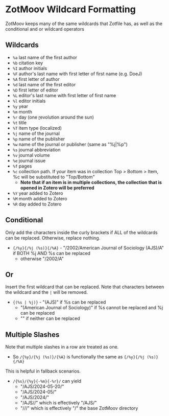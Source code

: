 # ZotMoov Wildcard Formatting

ZotMoov keeps many of the same wildcards that Zotfile has, as well as the conditional and or wildcard operators

## Wildcards
- `%a` last name of the first author
- `%b` citation key
- `%I` author initials
- `%F` author's last name with first letter of first name (e.g. DoeJ)
- `%A` first letter of author
- `%d` last name of the first editor
- `%D` first letter of editor
- `%L` editor's last name with first letter of first name
- `%l` editor initials
- `%y` year
- `%m` month
- `%r` day (one <ins>r</ins>evolution around the sun)
- `%t` title
- `%T` item type (localized)
- `%j` name of the journal
- `%p` name of the publisher
- `%w` name of the journal or publisher (same as "%j|%p")
- `%s` journal abbreviation
- `%v` journal volume
- `%e` journal issue
- `%f` pages
- `%c` collection path. If your item was in collection Top > Bottom > Item, %c will be substituted to "Top/Bottom" 
    - **Note that if an item is in multiple collections, the collection that is opened in Zotero will be preferred**
- `%Y` year added to Zotero
- `%M` month added to Zotero
- `%R` day added to Zotero

## Conditional

Only add the characters inside the curly brackets if ALL of the wildcards can be replaced. Otherwise, replace nothing.


- `{/%y}{/%j (%s)}{/%A}` - "/2002/American Journal of Sociology (AJS)/A" if BOTH %j AND %s can be replaced
    - otherwise "/2002/A"


## Or

Insert the first wildcard that can be replaced. Note that characters between the wildcard and the `|` will be removed.

- `{(%s | %j)}` - "(AJS)" if %s can be replaced
    - "(American Journal of Sociology)" if %s cannot be replaced and %j can be replaced
    - "" if neither can be replaced


## Multiple Slashes

Note that multiple slashes in a row are treated as one.

- So `/{%y}/{%j (%s)}/{%A}` is functionally the same as `{/%y}{/%j (%s)}{/%A}`

This is helpful in fallback scenarios.

- `/{%s}/{%y}{-%m}{-%r}/` can yield
    - "/AJS/2024-05-20/"
    - "/AJS/2024-05/"
    - "/AJS/2024/"
    - "/AJS//" which is effectively "/AJS/"
    - "///" which is effectively "/" the base ZotMoov directory
